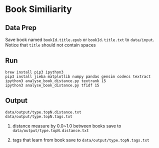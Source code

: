 # Book Similiarity

## Data Prep

Save book named `bookId.title.epub` or `bookId.title.txt` to `data/input`. Notice that `title` should not contain spaces

## Run

```
brew install pip3 ipython3
pip3 install jieba matplotlib numpy pandas gensim codecs textract
ipython3 analyse_book_distance.py textrank 15
ipython3 analyse_book_distance.py tfidf 15
```

## Output

```
data/output/type.topN.distance.txt
data/output/type.topN.tags.txt
```

1. distance measure by 0.0~1.0 between books save to `data/output/type.topN.distance.txt`

2. tags that learn from book save to `data/output/type.topN.tags.txt`
